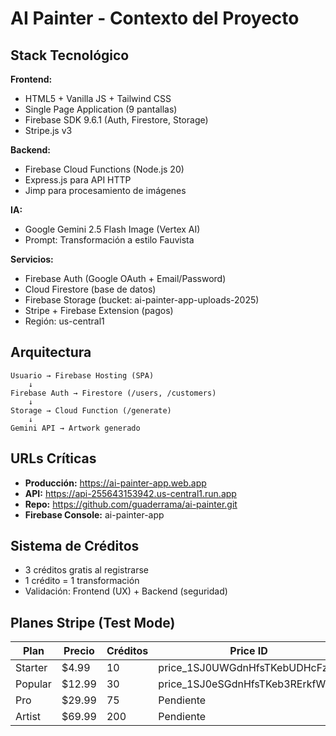 # AI Painter - Contexto del Proyecto

## Stack Tecnológico

**Frontend:**
- HTML5 + Vanilla JS + Tailwind CSS
- Single Page Application (9 pantallas)
- Firebase SDK 9.6.1 (Auth, Firestore, Storage)
- Stripe.js v3

**Backend:**
- Firebase Cloud Functions (Node.js 20)
- Express.js para API HTTP
- Jimp para procesamiento de imágenes

**IA:**
- Google Gemini 2.5 Flash Image (Vertex AI)
- Prompt: Transformación a estilo Fauvista

**Servicios:**
- Firebase Auth (Google OAuth + Email/Password)
- Cloud Firestore (base de datos)
- Firebase Storage (bucket: ai-painter-app-uploads-2025)
- Stripe + Firebase Extension (pagos)
- Región: us-central1

## Arquitectura

```
Usuario → Firebase Hosting (SPA)
    ↓
Firebase Auth → Firestore (/users, /customers)
    ↓
Storage → Cloud Function (/generate)
    ↓
Gemini API → Artwork generado
```

## URLs Críticas

- **Producción:** https://ai-painter-app.web.app
- **API:** https://api-255643153942.us-central1.run.app
- **Repo:** https://github.com/guaderrama/ai-painter.git
- **Firebase Console:** ai-painter-app

## Sistema de Créditos

- 3 créditos gratis al registrarse
- 1 crédito = 1 transformación
- Validación: Frontend (UX) + Backend (seguridad)

## Planes Stripe (Test Mode)

| Plan | Precio | Créditos | Price ID |
|------|--------|----------|----------|
| Starter | $4.99 | 10 | price_1SJ0UWGdnHfsTKebUDHcFzL3 |
| Popular | $12.99 | 30 | price_1SJ0eSGdnHfsTKeb3RErkfWa |
| Pro | $29.99 | 75 | Pendiente |
| Artist | $69.99 | 200 | Pendiente |
